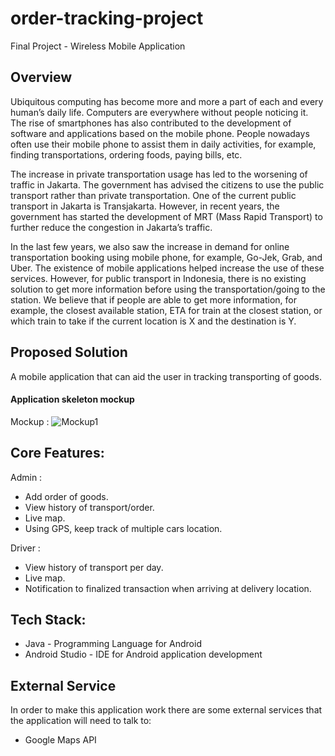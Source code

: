 # order-tracking-project
Final Project - Wireless Mobile Application


## Overview

Ubiquitous computing has become more and more a part of each and every human’s daily life. Computers are everywhere without people noticing it. The rise of smartphones has also contributed to the development of software and applications based on the mobile phone. People nowadays often use their mobile phone to assist them in daily activities, for example, finding transportations, ordering foods, paying bills, etc.

The increase in private transportation usage has led to the worsening of traffic in Jakarta. The government has advised the citizens to use the public transport rather than private transportation. One of the current public transport in Jakarta is Transjakarta. However, in recent years, the government has started the development of MRT (Mass Rapid Transport) to further reduce the congestion in Jakarta’s traffic.

In the last few years, we also saw the increase in demand for online transportation booking using mobile phone, for example, Go-Jek, Grab, and Uber. The existence of mobile applications helped increase the use of these services. However, for public transport in Indonesia, there is no existing solution to get more information before using the transportation/going to the station. We believe that if people are able to get more information, for example, the closest available station, ETA for train at the closest station, or which train to take if the current location is X and the destination is Y.

## Proposed Solution

A mobile application that can aid the user in tracking transporting of goods.

#### Application skeleton mockup

Mockup :
![Mockup1](https://github.com/stync/order-tracking-project/tree/master/images/mockup-1.PNG)


## Core Features:
Admin :
+ Add order of goods.
+ View history of transport/order.
+ Live map.
+ Using GPS, keep track of multiple cars location.

Driver :
+ View history of transport per day.
+ Live map.
+ Notification to finalized transaction when arriving at delivery location.

## Tech Stack:

+ Java - Programming Language for Android
+ Android Studio - IDE for Android application development

## External Service

In order to make this application work there are some external services that the application will need to talk to:
+ Google Maps API
